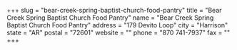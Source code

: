 +++
slug = "bear-creek-spring-baptist-church-food-pantry"
title = "Bear Creek Spring Baptist Church Food Pantry"
name = "Bear Creek Spring Baptist Church Food Pantry"
address = "179 Devito Loop"
city = "Harrison"
state = "AR"
postal = "72601"
website = ""
phone = "870 741-7937"
fax = ""
+++
